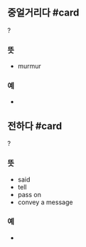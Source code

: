 ## 중얼거리다 #card
?
### 뜻
- murmur
### 예
-
<!--SR:!2025-03-31,1,130-->

## 전하다 #card
?
### 뜻
- said
- tell
- pass on
- convey a message
### 예
-
<!--SR:!2025-04-02,18,210-->
